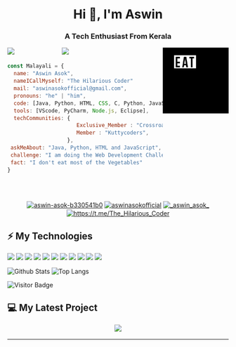 <h1 align="center">Hi 👋, I'm Aswin </h1>
<h3 align="center">A Tech Enthusiast From Kerala</h3>

<img align='right' src="https://github.com/AswinAsok/AswinAsok/blob/master/giphy.webp" width="150" height="150">

<img src="https://github4life.herokuapp.com/ethomson.gif">


<img align='right' src="https://media.giphy.com/media/M9gbBd9nbDrOTu1Mqx/giphy.gif" width="230">
<br />

```javascript
const Malayali = {
  name: "Aswin Asok",
  nameICallMyself: "The Hilarious Coder"
  mail: "aswinasokofficial@gmail.com",
  pronouns: "he" | "him",
  code: [Java, Python, HTML, CSS, C, Python, JavaScript],
  tools: [VScode, PyCharm, Node.js, Eclipse],
  techCommunities: {
                      Exclusive_Member : "Crossroads",
                      Member : "Kuttycoders",
                   },
 askMeAbout: "Java, Python, HTML and JavaScript",
 challenge: "I am doing the Web Development Challenge",
 fact: "I don't eat most of the Vegetables"
}
```
<br />
<br />




<p align="center">
<a href="https://linkedin.com/in/aswin-asok-b330541b0" target="blank"><img align="center" src="https://cdn.jsdelivr.net/npm/simple-icons@3.0.1/icons/linkedin.svg" alt="aswin-asok-b330541b0" height="20" width="20" /></a>
<a href="https://fb.com/aswinasokofficial" target="blank"><img align="center" src="https://cdn.jsdelivr.net/npm/simple-icons@3.0.1/icons/facebook.svg" alt="aswinasokofficial" height="20" width="20" /></a>
<a href="https://instagram.com/_aswin_asok_" target="blank"><img align="center" src="https://cdn.jsdelivr.net/npm/simple-icons@3.0.1/icons/instagram.svg" alt="_aswin_asok_" height="20" width="20" /></a>
 <a href="https://t.me/The_Hilarious_Coder" target="blank"><img  align="center" src="https://cdn.jsdelivr.net/npm/simple-icons@3.0.1/icons/telegram.svg" alt="https://t.me/The_Hilarious_Coder" height="20" width="20" /></a>
 
</p>

## ⚡ My Technologies
<div float: right;
<img src="https://img.shields.io/badge/javascript%20-%23323330.svg?&style=for-the-badge&logo=javascript&logoColor=%23F7DF1E"/>
<img src="https://img.shields.io/badge/node.js%20-%2343853D.svg?&style=for-the-badge&logo=node.js&logoColor=white"/>
<img src="https://img.shields.io/badge/python%20-%2314354C.svg?&style=for-the-badge&logo=python&logoColor=white"/>
<img src="https://img.shields.io/badge/java-%23ED8B00.svg?&style=for-the-badge&logo=java&logoColor=white"/>
<img src="https://img.shields.io/badge/c%20-%2300599C.svg?&style=for-the-badge&logo=c&logoColor=white"/>
<img src="https://img.shields.io/badge/html5%20-%23E34F26.svg?&style=for-the-badge&logo=html5&logoColor=white"/>
<img src="https://img.shields.io/badge/css3%20-%231572B6.svg?&style=for-the-badge&logo=css3&logoColor=white"/>
<img src="https://img.shields.io/badge/jquery%20-%230769AD.svg?&style=for-the-badge&logo=jquery&logoColor=white"/>
<img src="https://img.shields.io/badge/bootstrap%20-%23563D7C.svg?&style=for-the-badge&logo=bootstrap&logoColor=white"/>
<img src="https://img.shields.io/badge/git%20-%23F05033.svg?&style=for-the-badge&logo=git&logoColor=white"/>
<img src="https://img.shields.io/badge/github%20-%23121011.svg?&style=for-the-badge&logo=github&logoColor=white"/>
<img src="https://img.shields.io/badge/markdown-%23000000.svg?&style=for-the-badge&logo=markdown&logoColor=white"/>
</div>


![Github Stats](https://github-readme-stats.vercel.app/api?username=AswinAsok&count_private=true&show_icons=true)
![Top Langs](https://github-readme-stats.vercel.app/api/top-langs/?username=aswinasok&hide=TeX&layout=compact)


![Visitor Badge](https://visitor-badge.laobi.icu/badge?page_id=aswinasok)

## 💻 My Latest Project
<div align = "center">
<a href = "https://github.com/aswinasok/InstaFetcher"><img src="https://github-readme-stats.vercel.app/api/pin/?username=aswinasok&repo=InstaFetcher"></a>
<div>
 <hr>
 
 
